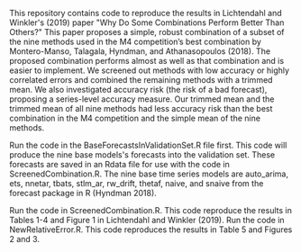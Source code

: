 This repository contains code to reproduce the results in Lichtendahl and Winkler's (2019) paper "Why Do Some Combinations Perform Better Than Others?" This paper proposes a simple, robust combination of a subset of the nine methods used in the M4 competition’s best combination by Montero-Manso, Talagala, Hyndman, and Athanasopoulos (2018). The proposed combination performs almost as well as that combination and is easier to implement. We screened out methods with low accuracy or highly correlated errors and combined the remaining methods with a trimmed mean. We also investigated accuracy risk (the risk of a bad forecast), proposing a series-level accuracy measure. Our trimmed mean and the trimmed mean of all nine methods had less accuracy risk than the best combination in the M4 competition and the simple mean of the nine methods. 

Run the code in the BaseForecastsInValidationSet.R file first. This code will produce the nine base models's forecasts into the validation set. These forecasts are saved in an Rdata file for use with the code in ScreenedCombination.R. The nine base time series models are auto_arima, ets, nnetar, tbats, stlm_ar, rw_drift, thetaf, naive, and snaive from the forecast package in R (Hyndman 2018).

Run the code in ScreenedCombination.R. This code reproduce the results in Tables 1-4 and Figure 1 in Lichtendahl and Winkler (2019). Run the code in NewRelativeError.R. This code reproduces the results in Table 5 and Figures 2 and 3. 

